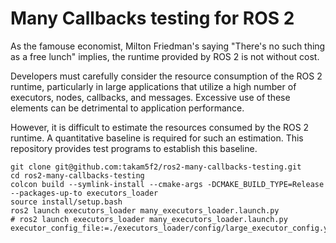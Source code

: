 # Many Callbacks testing for ROS 2 

As the famouse economist, Milton Friedman's saying "There's no such thing as a free lunch" implies, the runtime provided by ROS 2 is not without cost.

Developers must carefully consider the resource consumption of the ROS 2 runtime, particularly in large applications that utilize a high number of executors, nodes, callbacks, and messages. Excessive use of these elements can be detrimental to application performance.

However, it is difficult to estimate the resources consumed by the ROS 2 runtime. A quantitative baseline is required for such an estimation. This repository provides test programs to establish this baseline.


```
git clone git@github.com:takam5f2/ros2-many-callbacks-testing.git
cd ros2-many-callbacks-testing
colcon build --symlink-install --cmake-args -DCMAKE_BUILD_TYPE=Release --packages-up-to executors_loader
source install/setup.bash
ros2 launch executors_loader many_executors_loader.launch.py
# ros2 launch executors_loader many_executors_loader.launch.py executor_config_file:=./executors_loader/config/large_executor_config.yaml 
```
